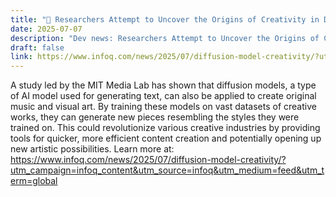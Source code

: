 ```yaml
---
title: "🤖 Researchers Attempt to Uncover the Origins of Creativity in Diffusion Models"
date: 2025-07-07
description: "Dev news: Researchers Attempt to Uncover the Origins of Creativity in Diffusion Models"
draft: false
link: https://www.infoq.com/news/2025/07/diffusion-model-creativity/?utm_campaign=infoq_content&utm_source=infoq&utm_medium=feed&utm_term=global
---
```


A study led by the MIT Media Lab has shown that diffusion models, a type of AI model used for generating text, can also be applied to create original music and visual art. By training these models on vast datasets of creative works, they can generate new pieces resembling the styles they were trained on. This could revolutionize various creative industries by providing tools for quicker, more efficient content creation and potentially opening up new artistic possibilities. Learn more at: https://www.infoq.com/news/2025/07/diffusion-model-creativity/?utm_campaign=infoq_content&utm_source=infoq&utm_medium=feed&utm_term=global
